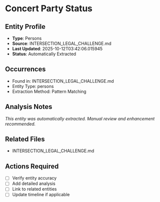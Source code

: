 # Concert Party Status

## Entity Profile
- **Type**: Persons
- **Source**: INTERSECTION_LEGAL_CHALLENGE.md
- **Last Updated**: 2025-10-12T03:42:06.015945
- **Status**: Automatically Extracted

## Occurrences
- Found in: INTERSECTION_LEGAL_CHALLENGE.md
- Entity Type: persons
- Extraction Method: Pattern Matching

## Analysis Notes
*This entity was automatically extracted. Manual review and enhancement recommended.*

## Related Files
- INTERSECTION_LEGAL_CHALLENGE.md

## Actions Required
- [ ] Verify entity accuracy
- [ ] Add detailed analysis
- [ ] Link to related entities
- [ ] Update timeline if applicable
